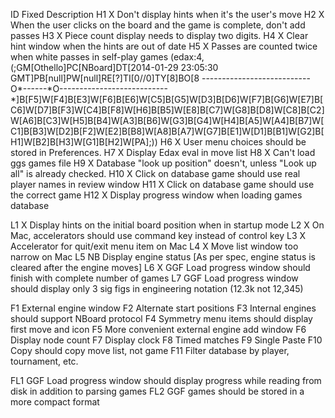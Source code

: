 ID Fixed Description
H1   X   Don't display hints when it's the user's move
H2   X   When the user clicks on the board and the game is complete, don't add passes
H3   X   Piece count display needs to display two digits.
H4   X   Clear hint window when the hints are out of date
H5   X   Passes are counted twice when white passes in self-play games (edax:4, (;GM[Othello]PC[NBoard]DT[2014-01-29 23:05:30 GMT]PB[null]PW[null]RE[?]TI[0//0]TY[8]BO[8 ---------------------------O*------*O--------------------------- *]B[F5]W[F4]B[E3]W[F6]B[E6]W[C5]B[G5]W[D3]B[D6]W[F7]B[G6]W[E7]B[C6]W[D7]B[F3]W[C4]B[F8]W[H6]B[B5]W[E8]B[C7]W[G8]B[D8]W[C8]B[C2]W[A6]B[C3]W[H5]B[B4]W[A3]B[B6]W[G3]B[G4]W[H4]B[A5]W[A4]B[B7]W[C1]B[B3]W[D2]B[F2]W[E2]B[B8]W[A8]B[A7]W[G7]B[E1]W[D1]B[B1]W[G2]B[H1]W[B2]B[H3]W[G1]B[H2]W[PA];))
H6   X   User menu choices should be stored in Preferences.
H7   X   Display Edax eval in move list
H8   X   Can't load ggs games file
H9   X   Database "look up position" doesn't, unless "Look up all" is already checked.
H10  X   Click on database game should use real player names in review window
H11  X   Click on database game should use the correct game
H12  X   Display progress window when loading games database

L1   X   Display hints on the initial board position when in startup mode
L2   X   On Mac, accelerators should use command key instead of control key
L3   X   Accelerator for quit/exit menu item on Mac
L4   X   Move list window too narrow on Mac
L5   NB  Display engine status [As per spec, engine status is cleared after the engine moves]
L6   X   GGF Load progress window should finish with complete number of games
L7       GGF Load progress window should display only 3 sig figs in engineering notation (12.3k not 12,345)

F1       External engine window
F2       Alternate start positions
F3       Internal engines should support NBoard protocol
F4       Symmetry menu items should display first move and icon
F5       More convenient external engine add window
F6       Display node count
F7       Display clock
F8       Timed matches
F9       Single Paste
F10      Copy should copy move list, not game
F11      Filter database by player, tournament, etc.

FL1      GGF Load progress window should display progress while reading from disk in addition to parsing games
FL2      GGF games should be stored in a more compact format